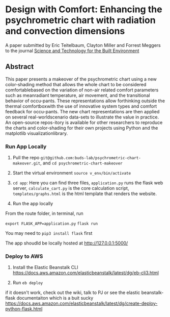 # Design with Comfort:  Enhancing the psychrometric chart with radiation and convection dimensions

A paper submitted by Eric Teitelbaum, Clayton Miller and Forrest Meggers to the journal [Science and Technology for the Built Environment](https://www.ashrae.org/technical-resources/science-and-technology-for-the-built-environment)

## Abstract

This paper presents a makeover of the psychrometric chart using a new color-shading  method  that  allows  the  whole  chart  to  be  considered  comfortablebased on the variation of non-air related comfort parameters such as meanradiant temperature,  air movement,  and the transitional behavior of occu-pants.  These representations allow forthinking outside the thermal comfortboxwith the use of innovative system types and comfort feedback for occu-pants.  The new chart representations are then applied on several real-worldscenario data-sets to illustrate the value in practice.  An open-source repos-itory  is  available  for  other  researchers  to  reproduce  the  charts  and  color-shading for their own projects using Python and the matplotlib visualizationlibrary.



### Run App Locally

1) Pull the repo `git@github.com:buds-lab/psychrometric-chart-makeover.git`, and `cd psychrometric-chart-makeover`

2) Start the virtual environment `source v_env/bin/activate`

3) `cd app`: Here you can find three files, `application.py` runs the flask web server, `calculate_cart.py` is the core calculation script, `templates/graphs.html` is the html template that renders the website.

4) Run the app locally

From the route folder, in terminal, run

`export FLASK_APP=application.py`
`flask run`

You may need to `pip3 install flask` first

The app shoudld be locally hosted at http://127.0.0.1:5000/

### Deploy to AWS

1) Install the Elastic Beanstalk CLI https://docs.aws.amazon.com/elasticbeanstalk/latest/dg/eb-cli3.html

2) Run `eb deploy`

if it doesn't work, check out the wiki, talk to PJ or see the elastic beanstalk-flask documentaiton which is a buit sucky https://docs.aws.amazon.com/elasticbeanstalk/latest/dg/create-deploy-python-flask.html